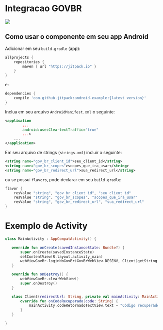 # Integracao GOVBR

[![](https://jitpack.io/v/devserpro/integracao-gov-br.svg)](https://jitpack.io/#devserpro/integracao-gov-br)

## Como usar o componente em seu app Android

Adicionar em seu `build.gradle` (app):

```gradle
allprojects {
    repositories {
        maven { url "https://jitpack.io" }
    }
}
```

e:

```gradle
dependencies {
    compile 'com.github.jitpack:android-example:{latest version}'
}
```

Inclua em seu arquivo `AndroidManifest.xml` o seguinte:
```xml
<application
        ...
        android:usesCleartextTraffic="true"
        ...>
    ...
</application>
```

Em seu arquivo de strings (`strings.xml`) incluir o seguinte:

```xml
<string name="gov_br_client_id">seu_client_id</string>
<string name="gov_br_scopes">scopes_que_ira_usar</string>
<string name="gov_br_redirect_url">sua_redirect_url</string>
```

ou se possui `flavors`, pode declarar em seu `build.gradle`:

```gradle
flavor {
    resValue "string", "gov_br_client_id", "seu_client_id"
    resValue "string", "gov_br_scopes", "scopes_que_ira_usar"
    resValue "string", "gov_br_redirect_url", "sua_redirect_url"
}
```

# Exemplo de Activity

```kotlin
class MainActivity : AppCompatActivity() {

   override fun onCreate(savedInstanceState: Bundle?) {
       super.onCreate(savedInstanceState)
       setContentView(R.layout.activity_main)
       webViewGovBr.loginNoGovBr(GovBrWebView.DESENV, Client(getString(R.string.gov_br_redirect_url), this))
   }

   override fun onDestroy() {
       webViewGovBr.clearWebView()
       super.onDestroy()
   }

   class Client(redirectUrl: String, private val mainActivity: MainActivity) : GovBrWebViewClient(redirectUrl) {
       override fun onCodeRecuperado(code: String) {
           mainActivity.codeRetornadoTextView.text = "Código recuperado:\n$code"
       }
   }

}
```

